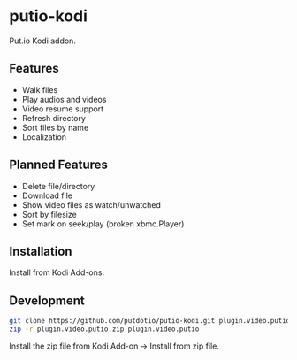 # putio-kodi

Put.io Kodi addon.

## Features

- Walk files
- Play audios and videos
- Video resume support
- Refresh directory
- Sort files by name
- Localization

## Planned Features

- Delete file/directory
- Download file
- Show video files as watch/unwatched
- Sort by filesize
- Set mark on seek/play (broken xbmc.Player)

## Installation

Install from Kodi Add-ons.

## Development

```sh
git clone https://github.com/putdotio/putio-kodi.git plugin.video.putio
zip -r plugin.video.putio.zip plugin.video.putio
```
Install the zip file from Kodi Add-on -> Install from zip file.
